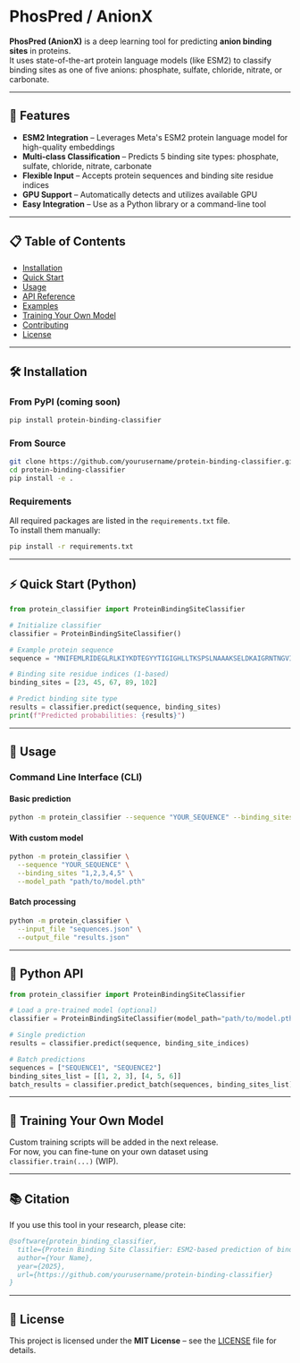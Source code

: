 # PhosPred / AnionX

**PhosPred (AnionX)** is a deep learning tool for predicting **anion binding sites** in proteins.  
It uses state-of-the-art protein language models (like ESM2) to classify binding sites as one of five anions: phosphate, sulfate, chloride, nitrate, or carbonate.

---

## 🚀 Features

- **ESM2 Integration** – Leverages Meta's ESM2 protein language model for high-quality embeddings
- **Multi-class Classification** – Predicts 5 binding site types: phosphate, sulfate, chloride, nitrate, carbonate
- **Flexible Input** – Accepts protein sequences and binding site residue indices
- **GPU Support** – Automatically detects and utilizes available GPU
- **Easy Integration** – Use as a Python library or a command-line tool

---

## 📋 Table of Contents

- [Installation](#️installation)
- [Quick Start](#️quick-start)
- [Usage](#️usage)
- [API Reference](#️api-reference)
- [Examples](#️examples)
- [Training Your Own Model](#️training-your-own-model)
- [Contributing](#️contributing)
- [License](#️license)

---

## 🛠️ Installation

### From PyPI (coming soon)
```bash
pip install protein-binding-classifier
```

### From Source
```bash
git clone https://github.com/yourusername/protein-binding-classifier.git
cd protein-binding-classifier
pip install -e .
```

### Requirements

All required packages are listed in the `requirements.txt` file.  
To install them manually:
```bash
pip install -r requirements.txt
```

---

## ⚡ Quick Start (Python)

```python
from protein_classifier import ProteinBindingSiteClassifier

# Initialize classifier
classifier = ProteinBindingSiteClassifier()

# Example protein sequence
sequence = "MNIFEMLRIDEGLRLKIYKDTEGYYTIGIGHLLTKSPSLNAAAKSELDKAIGRNTNGVITKDEAEKLFNQDVDAAVRGILRNAKLKPVYDSLDAVRRAALINMVFQMGETGVAGFTNSLRMLQQKRWDEAAVNLAKSRWYNQTPNRAKRVITTFRTGTWDAYKNL"

# Binding site residue indices (1-based)
binding_sites = [23, 45, 67, 89, 102]

# Predict binding site type
results = classifier.predict(sequence, binding_sites)
print(f"Predicted probabilities: {results}")
```

---

## 📖 Usage

### Command Line Interface (CLI)

#### Basic prediction
```bash
python -m protein_classifier --sequence "YOUR_SEQUENCE" --binding_sites "1,2,3,4,5"
```

#### With custom model
```bash
python -m protein_classifier \
  --sequence "YOUR_SEQUENCE" \
  --binding_sites "1,2,3,4,5" \
  --model_path "path/to/model.pth"
```

#### Batch processing
```bash
python -m protein_classifier \
  --input_file "sequences.json" \
  --output_file "results.json"
```

---

## 🧪 Python API

```python
from protein_classifier import ProteinBindingSiteClassifier

# Load a pre-trained model (optional)
classifier = ProteinBindingSiteClassifier(model_path="path/to/model.pth")

# Single prediction
results = classifier.predict(sequence, binding_site_indices)

# Batch predictions
sequences = ["SEQUENCE1", "SEQUENCE2"]
binding_sites_list = [[1, 2, 3], [4, 5, 6]]
batch_results = classifier.predict_batch(sequences, binding_sites_list)
```

---

## 🧠 Training Your Own Model

Custom training scripts will be added in the next release.  
For now, you can fine-tune on your own dataset using `classifier.train(...)` (WIP).

---

## 📚 Citation

If you use this tool in your research, please cite:

```bibtex
@software{protein_binding_classifier,
  title={Protein Binding Site Classifier: ESM2-based prediction of binding site types},
  author={Your Name},
  year={2025},
  url={https://github.com/yourusername/protein-binding-classifier}
}
```

---

## 📄 License

This project is licensed under the **MIT License** – see the [LICENSE](LICENSE) file for details.
